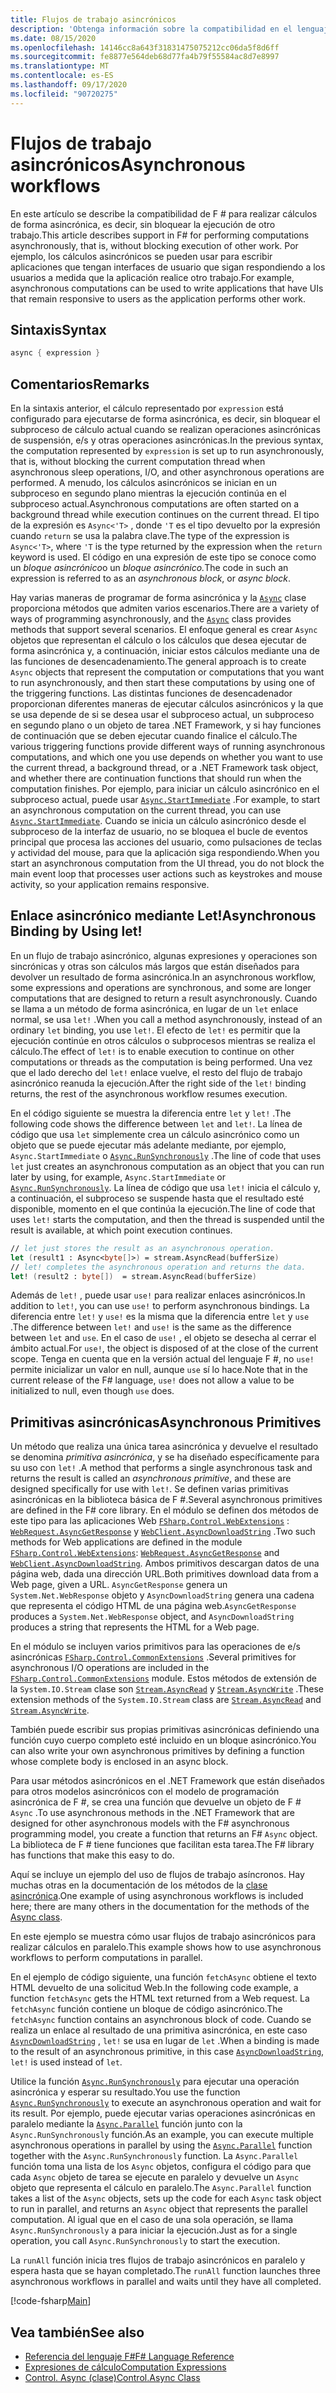 ```yaml
---
title: Flujos de trabajo asincrónicos
description: 'Obtenga información sobre la compatibilidad en el lenguaje de programación de F # para realizar cálculos de forma asincrónica, que se ejecutan sin bloquear la ejecución de otro trabajo.'
ms.date: 08/15/2020
ms.openlocfilehash: 14146cc8a643f31831475075212cc06da5f8d6ff
ms.sourcegitcommit: fe8877e564deb68d77fa4b79f55584ac8d7e8997
ms.translationtype: MT
ms.contentlocale: es-ES
ms.lasthandoff: 09/17/2020
ms.locfileid: "90720275"
---
```

# <a name="asynchronous-workflows"></a><span data-ttu-id="95ed7-103">Flujos de trabajo asincrónicos</span><span class="sxs-lookup"><span data-stu-id="95ed7-103">Asynchronous workflows</span></span>

<span data-ttu-id="95ed7-104">En este artículo se describe la compatibilidad de F # para realizar cálculos de forma asincrónica, es decir, sin bloquear la ejecución de otro trabajo.</span><span class="sxs-lookup"><span data-stu-id="95ed7-104">This article describes support in F# for performing computations asynchronously, that is, without blocking execution of other work.</span></span> <span data-ttu-id="95ed7-105">Por ejemplo, los cálculos asincrónicos se pueden usar para escribir aplicaciones que tengan interfaces de usuario que sigan respondiendo a los usuarios a medida que la aplicación realice otro trabajo.</span><span class="sxs-lookup"><span data-stu-id="95ed7-105">For example, asynchronous computations can be used to write applications that have UIs that remain responsive to users as the application performs other work.</span></span>

## <a name="syntax"></a><span data-ttu-id="95ed7-106">Sintaxis</span><span class="sxs-lookup"><span data-stu-id="95ed7-106">Syntax</span></span>

```fsharp
async { expression }
```

## <a name="remarks"></a><span data-ttu-id="95ed7-107">Comentarios</span><span class="sxs-lookup"><span data-stu-id="95ed7-107">Remarks</span></span>

<span data-ttu-id="95ed7-108">En la sintaxis anterior, el cálculo representado por `expression` está configurado para ejecutarse de forma asincrónica, es decir, sin bloquear el subproceso de cálculo actual cuando se realizan operaciones asincrónicas de suspensión, e/s y otras operaciones asincrónicas.</span><span class="sxs-lookup"><span data-stu-id="95ed7-108">In the previous syntax, the computation represented by `expression` is set up to run asynchronously, that is, without blocking the current computation thread when asynchronous sleep operations, I/O, and other asynchronous operations are performed.</span></span> <span data-ttu-id="95ed7-109">A menudo, los cálculos asincrónicos se inician en un subproceso en segundo plano mientras la ejecución continúa en el subproceso actual.</span><span class="sxs-lookup"><span data-stu-id="95ed7-109">Asynchronous computations are often started on a background thread while execution continues on the current thread.</span></span> <span data-ttu-id="95ed7-110">El tipo de la expresión es `Async<'T>` , donde `'T` es el tipo devuelto por la expresión cuando `return` se usa la palabra clave.</span><span class="sxs-lookup"><span data-stu-id="95ed7-110">The type of the expression is `Async<'T>`, where `'T` is the type returned by the expression when the `return` keyword is used.</span></span> <span data-ttu-id="95ed7-111">El código en una expresión de este tipo se conoce como un *bloque asincrónico*o un *bloque asincrónico.*</span><span class="sxs-lookup"><span data-stu-id="95ed7-111">The code in such an expression is referred to as an *asynchronous block*, or *async block*.</span></span>

<span data-ttu-id="95ed7-112">Hay varias maneras de programar de forma asincrónica y la [`Async`](https://fsharp.github.io/fsharp-core-docs/reference/fsharp-control-fsharpasync.html) clase proporciona métodos que admiten varios escenarios.</span><span class="sxs-lookup"><span data-stu-id="95ed7-112">There are a variety of ways of programming asynchronously, and the [`Async`](https://fsharp.github.io/fsharp-core-docs/reference/fsharp-control-fsharpasync.html) class provides methods that support several scenarios.</span></span> <span data-ttu-id="95ed7-113">El enfoque general es crear `Async` objetos que representan el cálculo o los cálculos que desea ejecutar de forma asincrónica y, a continuación, iniciar estos cálculos mediante una de las funciones de desencadenamiento.</span><span class="sxs-lookup"><span data-stu-id="95ed7-113">The general approach is to create `Async` objects that represent the computation or computations that you want to run asynchronously, and then start these computations by using one of the triggering functions.</span></span> <span data-ttu-id="95ed7-114">Las distintas funciones de desencadenador proporcionan diferentes maneras de ejecutar cálculos asincrónicos y la que se usa depende de si se desea usar el subproceso actual, un subproceso en segundo plano o un objeto de tarea .NET Framework, y si hay funciones de continuación que se deben ejecutar cuando finalice el cálculo.</span><span class="sxs-lookup"><span data-stu-id="95ed7-114">The various triggering functions provide different ways of running asynchronous computations, and which one you use depends on whether you want to use the current thread, a background thread, or a .NET Framework task object, and whether there are continuation functions that should run when the computation finishes.</span></span> <span data-ttu-id="95ed7-115">Por ejemplo, para iniciar un cálculo asincrónico en el subproceso actual, puede usar [`Async.StartImmediate`](https://fsharp.github.io/fsharp-core-docs/reference/fsharp-control-fsharpasync.html#StartImmediate) .</span><span class="sxs-lookup"><span data-stu-id="95ed7-115">For example, to start an asynchronous computation on the current thread, you can use [`Async.StartImmediate`](https://fsharp.github.io/fsharp-core-docs/reference/fsharp-control-fsharpasync.html#StartImmediate).</span></span> <span data-ttu-id="95ed7-116">Cuando se inicia un cálculo asincrónico desde el subproceso de la interfaz de usuario, no se bloquea el bucle de eventos principal que procesa las acciones del usuario, como pulsaciones de teclas y actividad del mouse, para que la aplicación siga respondiendo.</span><span class="sxs-lookup"><span data-stu-id="95ed7-116">When you start an asynchronous computation from the UI thread, you do not block the main event loop that processes user actions such as keystrokes and mouse activity, so your application remains responsive.</span></span>

## <a name="asynchronous-binding-by-using-let"></a><span data-ttu-id="95ed7-117">Enlace asincrónico mediante Let!</span><span class="sxs-lookup"><span data-stu-id="95ed7-117">Asynchronous Binding by Using let!</span></span>

<span data-ttu-id="95ed7-118">En un flujo de trabajo asincrónico, algunas expresiones y operaciones son sincrónicas y otras son cálculos más largos que están diseñados para devolver un resultado de forma asincrónica.</span><span class="sxs-lookup"><span data-stu-id="95ed7-118">In an asynchronous workflow, some expressions and operations are synchronous, and some are longer computations that are designed to return a result asynchronously.</span></span> <span data-ttu-id="95ed7-119">Cuando se llama a un método de forma asincrónica, en lugar de un `let` enlace normal, se usa `let!` .</span><span class="sxs-lookup"><span data-stu-id="95ed7-119">When you call a method asynchronously, instead of an ordinary `let` binding, you use `let!`.</span></span> <span data-ttu-id="95ed7-120">El efecto de `let!` es permitir que la ejecución continúe en otros cálculos o subprocesos mientras se realiza el cálculo.</span><span class="sxs-lookup"><span data-stu-id="95ed7-120">The effect of `let!` is to enable execution to continue on other computations or threads as the computation is being performed.</span></span> <span data-ttu-id="95ed7-121">Una vez que el lado derecho del `let!` enlace vuelve, el resto del flujo de trabajo asincrónico reanuda la ejecución.</span><span class="sxs-lookup"><span data-stu-id="95ed7-121">After the right side of the `let!` binding returns, the rest of the asynchronous workflow resumes execution.</span></span>

<span data-ttu-id="95ed7-122">En el código siguiente se muestra la diferencia entre `let` y `let!` .</span><span class="sxs-lookup"><span data-stu-id="95ed7-122">The following code shows the difference between `let` and `let!`.</span></span> <span data-ttu-id="95ed7-123">La línea de código que usa `let` simplemente crea un cálculo asincrónico como un objeto que se puede ejecutar más adelante mediante, por ejemplo, `Async.StartImmediate` o [`Async.RunSynchronously`](https://fsharp.github.io/fsharp-core-docs/reference/fsharp-control-fsharpasync.html#RunSynchronously) .</span><span class="sxs-lookup"><span data-stu-id="95ed7-123">The line of code that uses `let` just creates an asynchronous computation as an object that you can run later by using, for example, `Async.StartImmediate` or [`Async.RunSynchronously`](https://fsharp.github.io/fsharp-core-docs/reference/fsharp-control-fsharpasync.html#RunSynchronously).</span></span> <span data-ttu-id="95ed7-124">La línea de código que usa `let!` inicia el cálculo y, a continuación, el subproceso se suspende hasta que el resultado esté disponible, momento en el que continúa la ejecución.</span><span class="sxs-lookup"><span data-stu-id="95ed7-124">The line of code that uses `let!` starts the computation, and then the thread is suspended until the result is available, at which point execution continues.</span></span>

```fsharp
// let just stores the result as an asynchronous operation.
let (result1 : Async<byte[]>) = stream.AsyncRead(bufferSize)
// let! completes the asynchronous operation and returns the data.
let! (result2 : byte[])  = stream.AsyncRead(bufferSize)
```

<span data-ttu-id="95ed7-125">Además de `let!` , puede usar `use!` para realizar enlaces asincrónicos.</span><span class="sxs-lookup"><span data-stu-id="95ed7-125">In addition to `let!`, you can use `use!` to perform asynchronous bindings.</span></span> <span data-ttu-id="95ed7-126">La diferencia entre `let!` y `use!` es la misma que la diferencia entre `let` y `use` .</span><span class="sxs-lookup"><span data-stu-id="95ed7-126">The difference between `let!` and `use!` is the same as the difference between `let` and `use`.</span></span> <span data-ttu-id="95ed7-127">En el caso de `use!` , el objeto se desecha al cerrar el ámbito actual.</span><span class="sxs-lookup"><span data-stu-id="95ed7-127">For `use!`, the object is disposed of at the close of the current scope.</span></span> <span data-ttu-id="95ed7-128">Tenga en cuenta que en la versión actual del lenguaje F #, no `use!` permite inicializar un valor en null, aunque `use` sí lo hace.</span><span class="sxs-lookup"><span data-stu-id="95ed7-128">Note that in the current release of the F# language, `use!` does not allow a value to be initialized to null, even though `use` does.</span></span>

## <a name="asynchronous-primitives"></a><span data-ttu-id="95ed7-129">Primitivas asincrónicas</span><span class="sxs-lookup"><span data-stu-id="95ed7-129">Asynchronous Primitives</span></span>

<span data-ttu-id="95ed7-130">Un método que realiza una única tarea asincrónica y devuelve el resultado se denomina *primitiva asincrónica*, y se ha diseñado específicamente para su uso con `let!` .</span><span class="sxs-lookup"><span data-stu-id="95ed7-130">A method that performs a single asynchronous task and returns the result is called an *asynchronous primitive*, and these are designed specifically for use with `let!`.</span></span> <span data-ttu-id="95ed7-131">Se definen varias primitivas asincrónicas en la biblioteca básica de F #.</span><span class="sxs-lookup"><span data-stu-id="95ed7-131">Several asynchronous primitives are defined in the F# core library.</span></span> <span data-ttu-id="95ed7-132">En el módulo se definen dos métodos de este tipo para las aplicaciones Web [`FSharp.Control.WebExtensions`](https://fsharp.github.io/fsharp-core-docs/reference/fsharp-control-webextensions.html) : [`WebRequest.AsyncGetResponse`](https://fsharp.github.io/fsharp-core-docs/reference/fsharp-control-webextensions.html#AsyncGetResponse) y [`WebClient.AsyncDownloadString`](https://fsharp.github.io/fsharp-core-docs/reference/fsharp-control-webextensions.html#AsyncDownloadString) .</span><span class="sxs-lookup"><span data-stu-id="95ed7-132">Two such methods for Web applications are defined in the module [`FSharp.Control.WebExtensions`](https://fsharp.github.io/fsharp-core-docs/reference/fsharp-control-webextensions.html): [`WebRequest.AsyncGetResponse`](https://fsharp.github.io/fsharp-core-docs/reference/fsharp-control-webextensions.html#AsyncGetResponse) and [`WebClient.AsyncDownloadString`](https://fsharp.github.io/fsharp-core-docs/reference/fsharp-control-webextensions.html#AsyncDownloadString).</span></span> <span data-ttu-id="95ed7-133">Ambos primitivos descargan datos de una página web, dada una dirección URL.</span><span class="sxs-lookup"><span data-stu-id="95ed7-133">Both primitives download data from a Web page, given a URL.</span></span> <span data-ttu-id="95ed7-134">`AsyncGetResponse` genera un `System.Net.WebResponse` objeto y `AsyncDownloadString` genera una cadena que representa el código HTML de una página web.</span><span class="sxs-lookup"><span data-stu-id="95ed7-134">`AsyncGetResponse` produces a `System.Net.WebResponse` object, and `AsyncDownloadString` produces a string that represents the HTML for a Web page.</span></span>

<span data-ttu-id="95ed7-135">En el módulo se incluyen varios primitivos para las operaciones de e/s asincrónicas [`FSharp.Control.CommonExtensions`](https://fsharp.github.io/fsharp-core-docs/reference/fsharp-control-commonextensions.html) .</span><span class="sxs-lookup"><span data-stu-id="95ed7-135">Several primitives for asynchronous I/O operations are included in the [`FSharp.Control.CommonExtensions`](https://fsharp.github.io/fsharp-core-docs/reference/fsharp-control-commonextensions.html) module.</span></span> <span data-ttu-id="95ed7-136">Estos métodos de extensión de la `System.IO.Stream` clase son [`Stream.AsyncRead`](https://fsharp.github.io/fsharp-core-docs/reference/fsharp-control-commonextensions.html#AsyncRead) y [`Stream.AsyncWrite`](https://fsharp.github.io/fsharp-core-docs/reference/fsharp-control-commonextensions.html#AsyncWrite) .</span><span class="sxs-lookup"><span data-stu-id="95ed7-136">These extension methods of the `System.IO.Stream` class are [`Stream.AsyncRead`](https://fsharp.github.io/fsharp-core-docs/reference/fsharp-control-commonextensions.html#AsyncRead) and [`Stream.AsyncWrite`](https://fsharp.github.io/fsharp-core-docs/reference/fsharp-control-commonextensions.html#AsyncWrite).</span></span>

<span data-ttu-id="95ed7-137">También puede escribir sus propias primitivas asincrónicas definiendo una función cuyo cuerpo completo esté incluido en un bloque asincrónico.</span><span class="sxs-lookup"><span data-stu-id="95ed7-137">You can also write your own asynchronous primitives by defining a function whose complete body is enclosed in an async block.</span></span>

<span data-ttu-id="95ed7-138">Para usar métodos asincrónicos en el .NET Framework que están diseñados para otros modelos asincrónicos con el modelo de programación asincrónica de F #, se crea una función que devuelve un objeto de F # `Async` .</span><span class="sxs-lookup"><span data-stu-id="95ed7-138">To use asynchronous methods in the .NET Framework that are designed for other asynchronous models with the F# asynchronous programming model, you create a function that returns an F# `Async` object.</span></span> <span data-ttu-id="95ed7-139">La biblioteca de F # tiene funciones que facilitan esta tarea.</span><span class="sxs-lookup"><span data-stu-id="95ed7-139">The F# library has functions that make this easy to do.</span></span>

<span data-ttu-id="95ed7-140">Aquí se incluye un ejemplo del uso de flujos de trabajo asíncronos. Hay muchas otras en la documentación de los métodos de la [clase asincrónica](https://fsharp.github.io/fsharp-core-docs/reference/fsharp-control-fsharpasync.html).</span><span class="sxs-lookup"><span data-stu-id="95ed7-140">One example of using asynchronous workflows is included here; there are many others in the documentation for the methods of the [Async class](https://fsharp.github.io/fsharp-core-docs/reference/fsharp-control-fsharpasync.html).</span></span>

<span data-ttu-id="95ed7-141">En este ejemplo se muestra cómo usar flujos de trabajo asincrónicos para realizar cálculos en paralelo.</span><span class="sxs-lookup"><span data-stu-id="95ed7-141">This example shows how to use asynchronous workflows to perform computations in parallel.</span></span>

<span data-ttu-id="95ed7-142">En el ejemplo de código siguiente, una función `fetchAsync` obtiene el texto HTML devuelto de una solicitud Web.</span><span class="sxs-lookup"><span data-stu-id="95ed7-142">In the following code example, a function `fetchAsync` gets the HTML text returned from a Web request.</span></span> <span data-ttu-id="95ed7-143">La `fetchAsync` función contiene un bloque de código asincrónico.</span><span class="sxs-lookup"><span data-stu-id="95ed7-143">The `fetchAsync` function contains an asynchronous block of code.</span></span> <span data-ttu-id="95ed7-144">Cuando se realiza un enlace al resultado de una primitiva asincrónica, en este caso [`AsyncDownloadString`](https://fsharp.github.io/fsharp-core-docs/reference/fsharp-control-webextensions.html#AsyncDownloadString) , `let!` se usa en lugar de `let` .</span><span class="sxs-lookup"><span data-stu-id="95ed7-144">When a binding is made to the result of an asynchronous primitive, in this case [`AsyncDownloadString`](https://fsharp.github.io/fsharp-core-docs/reference/fsharp-control-webextensions.html#AsyncDownloadString), `let!` is used instead of `let`.</span></span>

<span data-ttu-id="95ed7-145">Utilice la función [`Async.RunSynchronously`](https://fsharp.github.io/fsharp-core-docs/reference/fsharp-control-fsharpasync.html#RunSynchronously) para ejecutar una operación asincrónica y esperar su resultado.</span><span class="sxs-lookup"><span data-stu-id="95ed7-145">You use the function [`Async.RunSynchronously`](https://fsharp.github.io/fsharp-core-docs/reference/fsharp-control-fsharpasync.html#RunSynchronously) to execute an asynchronous operation and wait for its result.</span></span> <span data-ttu-id="95ed7-146">Por ejemplo, puede ejecutar varias operaciones asincrónicas en paralelo mediante la [`Async.Parallel`](https://fsharp.github.io/fsharp-core-docs/reference/fsharp-control-fsharpasync.html#Parallel) función junto con la `Async.RunSynchronously` función.</span><span class="sxs-lookup"><span data-stu-id="95ed7-146">As an example, you can execute multiple asynchronous operations in parallel by using the [`Async.Parallel`](https://fsharp.github.io/fsharp-core-docs/reference/fsharp-control-fsharpasync.html#Parallel) function together with the `Async.RunSynchronously` function.</span></span> <span data-ttu-id="95ed7-147">La `Async.Parallel` función toma una lista de los `Async` objetos, configura el código para que cada `Async` objeto de tarea se ejecute en paralelo y devuelve un `Async` objeto que representa el cálculo en paralelo.</span><span class="sxs-lookup"><span data-stu-id="95ed7-147">The `Async.Parallel` function takes a list of the `Async` objects, sets up the code for each `Async` task object to run in parallel, and returns an `Async` object that represents the parallel computation.</span></span> <span data-ttu-id="95ed7-148">Al igual que en el caso de una sola operación, se llama `Async.RunSynchronously` a para iniciar la ejecución.</span><span class="sxs-lookup"><span data-stu-id="95ed7-148">Just as for a single operation, you call `Async.RunSynchronously` to start the execution.</span></span>

<span data-ttu-id="95ed7-149">La `runAll` función inicia tres flujos de trabajo asincrónicos en paralelo y espera hasta que se hayan completado.</span><span class="sxs-lookup"><span data-stu-id="95ed7-149">The `runAll` function launches three asynchronous workflows in parallel and waits until they have all completed.</span></span>

[!code-fsharp[Main](~/samples/snippets/fsharp/lang-ref-2/snippet8003.fs)]

## <a name="see-also"></a><span data-ttu-id="95ed7-150">Vea también</span><span class="sxs-lookup"><span data-stu-id="95ed7-150">See also</span></span>

- [<span data-ttu-id="95ed7-151">Referencia del lenguaje F#</span><span class="sxs-lookup"><span data-stu-id="95ed7-151">F# Language Reference</span></span>](index.md)
- [<span data-ttu-id="95ed7-152">Expresiones de cálculo</span><span class="sxs-lookup"><span data-stu-id="95ed7-152">Computation Expressions</span></span>](computation-expressions.md)
- [<span data-ttu-id="95ed7-153">Control. Async (clase)</span><span class="sxs-lookup"><span data-stu-id="95ed7-153">Control.Async Class</span></span>](https://fsharp.github.io/fsharp-core-docs/reference/fsharp-control-fsharpasync.html)
